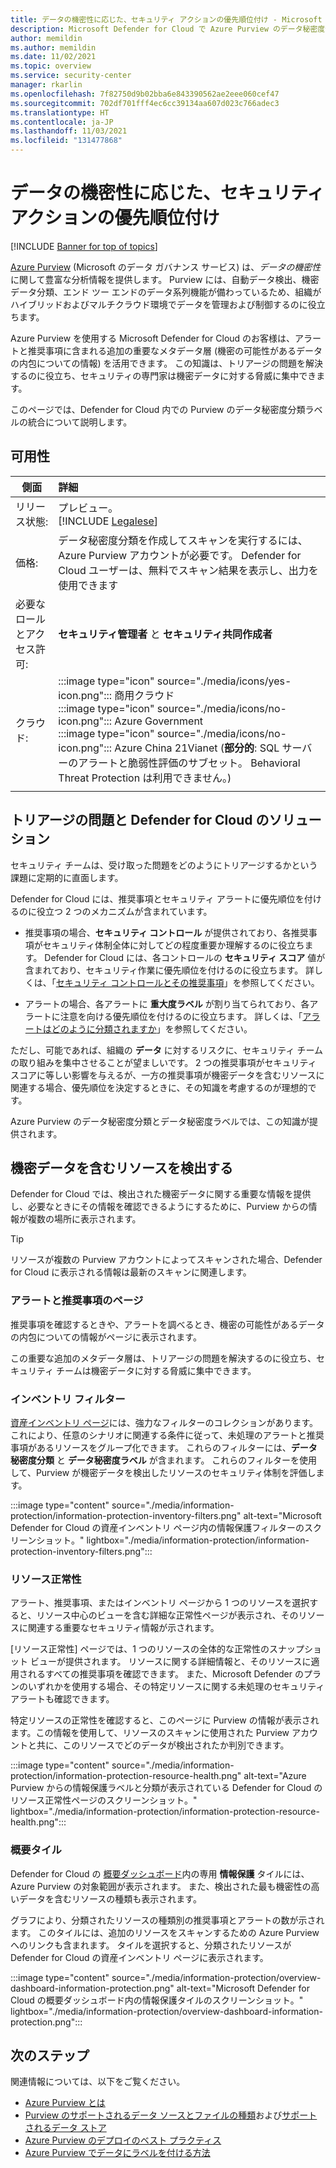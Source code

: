 ```yaml
---
title: データの機密性に応じた、セキュリティ アクションの優先順位付け - Microsoft Defender for Cloud
description: Microsoft Defender for Cloud で Azure Purview のデータ秘密度分類を使用する
author: memildin
ms.author: memildin
ms.date: 11/02/2021
ms.topic: overview
ms.service: security-center
manager: rkarlin
ms.openlocfilehash: 7f82750d9b02bba6e843390562ae2eee060cef47
ms.sourcegitcommit: 702df701fff4ec6cc39134aa607d023c766adec3
ms.translationtype: HT
ms.contentlocale: ja-JP
ms.lasthandoff: 11/03/2021
ms.locfileid: "131477868"
---
```

# <a name="prioritize-security-actions-by-data-sensitivity"></a>データの機密性に応じた、セキュリティ アクションの優先順位付け

[!INCLUDE [Banner for top of topics](./includes/banner.md)]

[Azure Purview](../purview/overview.md) (Microsoft のデータ ガバナンス サービス) は、*データの機密性* に関して豊富な分析情報を提供します。 Purview には、自動データ検出、機密データ分類、エンド ツー エンドのデータ系列機能が備わっているため、組織がハイブリッドおよびマルチクラウド環境でデータを管理および制御するのに役立ちます。

Azure Purview を使用する Microsoft Defender for Cloud のお客様は、アラートと推奨事項に含まれる追加の重要なメタデータ層 (機密の可能性があるデータの内包についての情報) を活用できます。 この知識は、トリアージの問題を解決するのに役立ち、セキュリティの専門家は機密データに対する脅威に集中できます。

このページでは、Defender for Cloud 内での Purview のデータ秘密度分類ラベルの統合について説明します。

## <a name="availability"></a>可用性
|側面|詳細|
|----|:----|
|リリース状態:|プレビュー。<br>[!INCLUDE [Legalese](../../includes/security-center-preview-legal-text.md)]|
|価格:|データ秘密度分類を作成してスキャンを実行するには、Azure Purview アカウントが必要です。 Defender for Cloud ユーザーは、無料でスキャン結果を表示し、出力を使用できます|
|必要なロールとアクセス許可:|**セキュリティ管理者** と **セキュリティ共同作成者**|
|クラウド:|:::image type="icon" source="./media/icons/yes-icon.png"::: 商用クラウド<br>:::image type="icon" source="./media/icons/no-icon.png"::: Azure Government<br>:::image type="icon" source="./media/icons/no-icon.png"::: Azure China 21Vianet (**部分的**: SQL サーバーのアラートと脆弱性評価のサブセット。 Behavioral Threat Protection は利用できません。)|
|||


## <a name="the-triage-problem-and-defender-for-clouds-solution"></a>トリアージの問題と Defender for Cloud のソリューション
セキュリティ チームは、受け取った問題をどのようにトリアージするかという課題に定期的に直面します。 

Defender for Cloud には、推奨事項とセキュリティ アラートに優先順位を付けるのに役立つ 2 つのメカニズムが含まれています。

- 推奨事項の場合、**セキュリティ コントロール** が提供されており、各推奨事項がセキュリティ体制全体に対してどの程度重要か理解するのに役立ちます。 Defender for Cloud には、各コントロールの **セキュリティ スコア** 値が含まれており、セキュリティ作業に優先順位を付けるのに役立ちます。 詳しくは、「[セキュリティ コントロールとその推奨事項](secure-score-security-controls.md#security-controls-and-their-recommendations)」を参照してください。

- アラートの場合、各アラートに **重大度ラベル** が割り当てられており、各アラートに注意を向ける優先順位を付けるのに役立ちます。 詳しくは、「[アラートはどのように分類されますか](alerts-overview.md#how-are-alerts-classified)」を参照してください。

ただし、可能であれば、組織の **データ** に対するリスクに、セキュリティ チームの取り組みを集中させることが望ましいです。 2 つの推奨事項がセキュリティ スコアに等しい影響を与えるが、一方の推奨事項が機密データを含むリソースに関連する場合、優先順位を決定するときに、その知識を考慮するのが理想的です。

Azure Purview のデータ秘密度分類とデータ秘密度ラベルでは、この知識が提供されます。

## <a name="discover-resources-with-sensitive-data"></a>機密データを含むリソースを検出する
Defender for Cloud では、検出された機密データに関する重要な情報を提供し、必要なときにその情報を確認できるようにするために、Purview からの情報が複数の場所に表示されます。

> [!TIP]
> リソースが複数の Purview アカウントによってスキャンされた場合、Defender for Cloud に表示される情報は最新のスキャンに関連します。


### <a name="alerts-and-recommendations-pages"></a>アラートと推奨事項のページ
推奨事項を確認するときや、アラートを調べるとき、機密の可能性があるデータの内包についての情報がページに表示されます。

この重要な追加のメタデータ層は、トリアージの問題を解決するのに役立ち、セキュリティ チームは機密データに対する脅威に集中できます。



### <a name="inventory-filters"></a>インベントリ フィルター
[資産インベントリ ページ](asset-inventory.md)には、強力なフィルターのコレクションがあります。これにより、任意のシナリオに関連する条件に従って、未処理のアラートと推奨事項があるリソースをグループ化できます。 これらのフィルターには、**データ秘密度分類** と **データ秘密度ラベル** が含まれます。 これらのフィルターを使用して、Purview が機密データを検出したリソースのセキュリティ体制を評価します。

:::image type="content" source="./media/information-protection/information-protection-inventory-filters.png" alt-text="Microsoft Defender for Cloud の資産インベントリ ページ内の情報保護フィルターのスクリーンショット。" lightbox="./media/information-protection/information-protection-inventory-filters.png":::

### <a name="resource-health"></a>リソース正常性 
アラート、推奨事項、またはインベントリ ページから 1 つのリソースを選択すると、リソース中心のビューを含む詳細な正常性ページが表示され、そのリソースに関連する重要なセキュリティ情報が示されます。 

[リソース正常性] ページでは、1 つのリソースの全体的な正常性のスナップショット ビューが提供されます。 リソースに関する詳細情報と、そのリソースに適用されるすべての推奨事項を確認できます。 また、Microsoft Defender のプランのいずれかを使用する場合、その特定リソースに関する未処理のセキュリティ アラートも確認できます。

特定リソースの正常性を確認すると、このページに Purview の情報が表示されます。この情報を使用して、リソースのスキャンに使用された Purview アカウントと共に、このリソースでどのデータが検出されたか判別できます。

:::image type="content" source="./media/information-protection/information-protection-resource-health.png" alt-text="Azure Purview からの情報保護ラベルと分類が表示されている Defender for Cloud のリソース正常性ページのスクリーンショット。" lightbox="./media/information-protection/information-protection-resource-health.png":::

### <a name="overview-tile"></a>概要タイル
Defender for Cloud の [概要ダッシュボード](overview-page.md)内の専用 **情報保護** タイルには、Azure Purview の対象範囲が表示されます。 また、検出された最も機密性の高いデータを含むリソースの種類も表示されます。

グラフにより、分類されたリソースの種類別の推奨事項とアラートの数が示されます。 このタイルには、追加のリソースをスキャンするための Azure Purview へのリンクも含まれます。 タイルを選択すると、分類されたリソースが Defender for Cloud の資産インベントリ ページに表示されます。

:::image type="content" source="./media/information-protection/overview-dashboard-information-protection.png" alt-text="Microsoft Defender for Cloud の概要ダッシュボード内の情報保護タイルのスクリーンショット。" lightbox="./media/information-protection/overview-dashboard-information-protection.png":::


## <a name="next-steps"></a>次のステップ

関連情報については、以下をご覧ください。

- [Azure Purview とは](../purview/overview.md)
- [Purview のサポートされるデータ ソースとファイルの種類](../purview/sources-and-scans.md)および[サポートされるデータ ストア](../purview/purview-connector-overview.md)
- [Azure Purview のデプロイのベスト プラクティス](../purview/deployment-best-practices.md)
- [Azure Purview でデータにラベルを付ける方法](../purview/how-to-automatically-label-your-content.md)
